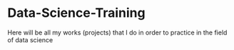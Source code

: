 # Data-Science-Training
Here will be all my works (projects) that I do in order to practice in the field of data science
